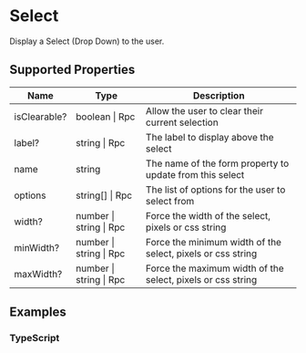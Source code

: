 # Select

Display a Select (Drop Down) to the user.

## Supported Properties

| Name         | Type                    | Description                                                 |
| ------------ | ----------------------- | ----------------------------------------------------------- |
| isClearable? | boolean \| Rpc          | Allow the user to clear their current selection             |
| label?       | string \| Rpc           | The label to display above the select                       |
| name         | string                  | The name of the form property to update from this select    |
| options      | string\[] \| Rpc        | The list of options for the user to select from             |
| width?       | number \| string \| Rpc | Force the width of the select, pixels or css string         |
| minWidth?    | number \| string \| Rpc | Force the minimum width of the select, pixels or css string |
| maxWidth?    | number \| string \| Rpc | Force the maximum width of the select, pixels or css string |

## Examples

### TypeScript

```javascript

```
